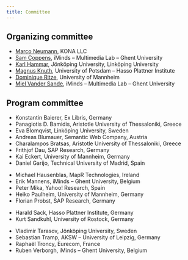 ```yaml
---
title: Committee
---
```

## Organizing committee
- [Marco Neumann](mailto:marco.neumann@gmail.com), KONA LLC
- [Sam Coppens](mailto:sam.coppens@ugent.be), iMinds – Multimedia Lab – Ghent University
- [Karl Hammar](mailto:karl.hammar@jth.hj.se), Jönköping University, Linköping University
- [Magnus Knuth](mailto:magnus.knuth@hpi.uni-potsdam.de), University of Potsdam – Hasso Plattner Institute
- [Dominique Ritze](mailto:dominique@informatik.uni-mannheim.de), University of Mannheim
- [Miel Vander Sande](mailto:miel.vandersande@ugent.be), iMinds – Multimedia Lab – Ghent University

## Program committee

- Konstantin Baierer, Ex Libris, Germany
- Panagiotis D. Bamidis, Aristotle University of Thessaloniki, Greece
- Eva Blomqvist, Linköping University, Sweden
- Andreas Blumauer, Semantic Web Company, Austria
- Charalampos Bratsas, Aristotle University of Thessaloniki, Greece
- Frithjof Dau, SAP Research, Germany
- Kai Eckert, University of Mannheim, Germany
- Daniel Garijo, Technical University of Madrid, Spain
<!-- - Corey A. Harper, New York University Libraries, USA -->
- Michael Hausenblas, MapR Technologies, Ireland
- Erik Mannens, iMinds – Ghent University, Belgium
- Peter Mika, Yahoo! Research, Spain
- Heiko Paulheim, University of Mannheim, Germany
- Florian Probst, SAP Research, Germany
<!-- - Jem Rayfield, BBC, United Kingdom -->
- Harald Sack, Hasso Plattner Institute, Germany
- Kurt Sandkuhl, University of Rostock, Germany
<!-- - He Tan, Jönköping University, Sweden -->
- Vladimir Tarasov, Jönköping University, Sweden
- Sebastian Tramp, AKSW – University of Leipzig, Germany
- Raphaël Troncy, Eurecom, France
- Ruben Verborgh, iMinds – Ghent University, Belgium


